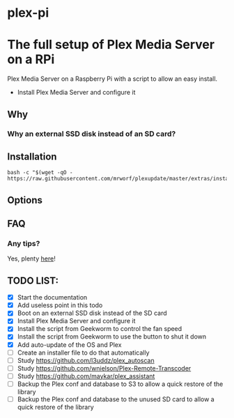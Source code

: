 # plex-pi

# The full setup of Plex Media Server on a RPi

Plex Media Server on a Raspberry Pi with a script to allow an easy install.

- Install Plex Media Server and configure it

## Why

### Why an external SSD disk instead of an SD card?

## Installation

```
bash -c "$(wget -qO - https://raw.githubusercontent.com/mrworf/plexupdate/master/extras/installer.sh)"
```

## Options

## FAQ

### Any tips?

Yes, plenty [here](tips/README.md)!

## TODO LIST:

- [x] Start the documentation
- [x] Add useless point in this todo
- [x] Boot on an external SSD disk instead of the SD card
- [x] Install Plex Media Server and configure it
- [x] Install the script from Geekworm to control the fan speed
- [x] Install the script from Geekworm to use the button to shut it down
- [x] Add auto-update of the OS and Plex
- [ ] Create an installer file to do that automatically
- [ ] Study https://github.com/l3uddz/plex_autoscan
- [ ] Study https://github.com/wnielson/Plex-Remote-Transcoder
- [ ] Study https://github.com/maykar/plex_assistant
- [ ] Backup the Plex conf and database to S3 to allow a quick restore of the library
- [ ] Backup the Plex conf and database to the unused SD card to allow a quick restore of the library
